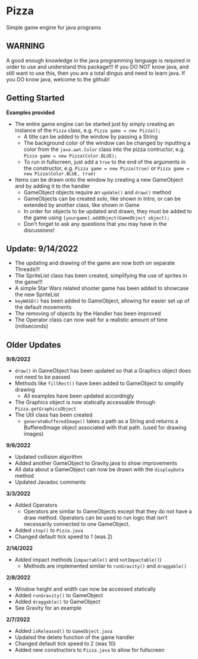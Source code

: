 # Pizza
Simple game engine for java programs
## **WARNING** 
A good enough knowledge in the java programming language is required in order to use and understand this package!!! If you DO NOT know java, and still want to use this, then you are a total dingus and need to learn java. If you DO know java, welcome to the github!
## Getting Started
**Examples provided**
- The entire game engine can be started just by simply creating an instance of the `Pizza` class, e.g. `Pizza game = new Pizza();`
  - A title can be added to the window by passing a String
  - The background color of the window can be changed by inputting a color from the `java.awt.Color` class into the pizza contructor, e.g. `Pizza game = new Pizza(Color.BLUE);`
  - To run in fullscreen, just add a `true` to the end of the arguments in the constructor, e.g. `Pizza game = new Pizza(true)` or `Pizza game = new Pizza(Color.BLUE, true)`
- Items can be drawn onto the window by creating a new GameObject and by adding it to the handler
  - GameObject objects require an `update()` and `draw()` method
  - GameObjects can be created solo, like shown in Intro, or can be extended by another class, like shown in Game
  - In order for objects to be updated and drawn, they must be added to the game using `[yourgame].addObject(GameObject object);`
  - Don't forget to ask any questions that you may have in the discussions!
## Update: 9/14/2022
- The updating and drawing of the game are now both on separate Threads!!!
- The SpriteList class has been created, simplifying the use of sprites in the game!!!
- A simple Star Wars related shooter game has been added to showcase the new SpriteList
- `keyWASD()` has been added to GameObject, allowing for easier set up of the default movements
- The removing of objects by the Handler has been improved
- The Operator class can now wait for a realistic amount of time (miliseconds)
## Older Updates
**9/8/2022**
- `draw()` in GameObject has been updated so that a Graphics object does not need to be passed
- Methods like `fillRect()` have been added to GameObject to simplify drawing
  - All examples have been updated accordingly
- The Graphics object is now statically accessable through `Pizza.getGraphicsObject`
- The Util class has been created
  - `generateBufferedImage()` takes a path as a String and returns a BufferedImage object associated with that path. (used for drawing images)

**9/6/2022**
- Updated collision algorithm
- Added another GameObject to Gravity.java to show improvements
- All data about a GameObject can now be drawn with the `displayData` method
- Updated Javadoc comments

**3/3/2022**
- Added Operators
  - Operators are similar to GameObjects except that they do not have a draw method. Operators can be used to run logic that isn't necessarily connected to one GameObject.
- Added `stop()` to `Pizza.java`
- Changed default tick speed to 1 (was 2)

**2/14/2022**
- Added impact methods (`impactable()` and `notImpactable()`)
  - Methods are implemented similar to `runGravity()` and `draggable()`

**2/8/2022**
- Window height and width can now be accessed statically
- Added `runGravity()` to GameObject
- Added `draggable()` to GameObject
- See Gravity for an example

**2/7/2022**
- Added `isReleased()` to `GameObject.java`
- Updated the delete function of the game handler
- Changed default tick speed to 2 (was 10)
- Added new constructors to `Pizza.java` to allow for fullscreen

